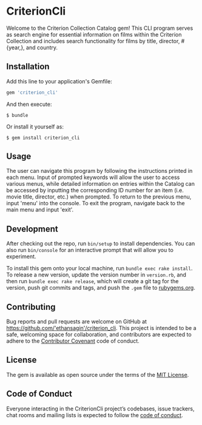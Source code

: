 # CriterionCli

Welcome to the Criterion Collection Catalog gem! This CLI program serves as search engine for essential information on films within the Criterion Collection and includes search functionality for films by title, director, #{year,}, and country.

## Installation

Add this line to your application's Gemfile:

```ruby
gem 'criterion_cli'
```

And then execute:

    $ bundle

Or install it yourself as:

    $ gem install criterion_cli

## Usage

The user can navigate this program by following the instructions printed in each menu. Input of prompted keywords will allow the user to access various menus, while detailed information on entries within the Catalog can be accessed by inputting the corresponding ID number for an item (i.e. movie title, director, etc.) when prompted. To return to the previous menu, input 'menu' into the console. To exit the program, navigate back to the main menu and input 'exit'.

## Development

After checking out the repo, run `bin/setup` to install dependencies. You can also run `bin/console` for an interactive prompt that will allow you to experiment.

To install this gem onto your local machine, run `bundle exec rake install`. To release a new version, update the version number in `version.rb`, and then run `bundle exec rake release`, which will create a git tag for the version, push git commits and tags, and push the `.gem` file to [rubygems.org](https://rubygems.org).

## Contributing

Bug reports and pull requests are welcome on GitHub at https://github.com/'ethansagin'/criterion_cli. This project is intended to be a safe, welcoming space for collaboration, and contributors are expected to adhere to the [Contributor Covenant](http://contributor-covenant.org) code of conduct.

## License

The gem is available as open source under the terms of the [MIT License](https://opensource.org/licenses/MIT).

## Code of Conduct

Everyone interacting in the CriterionCli project’s codebases, issue trackers, chat rooms and mailing lists is expected to follow the [code of conduct](https://github.com/'ethansagin'/criterion_cli/blob/master/CODE_OF_CONDUCT.md).
